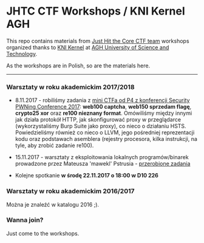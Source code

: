 # JHTC CTF Workshops / KNI Kernel AGH
This repo contains materials from [Just Hit the Core CTF team](https://ctftime.org/team/13830/) workshops organized thanks to [KNI Kernel](https://www.facebook.com/KNIKernel/) at [AGH University of Science and Technology](http://www.agh.edu.pl/en/).

As the workshops are in Polish, so are the materials here.

---

### Warsztaty w roku akademickim 2017/2018

* 8.11.2017 - robiliśmy zadania z [mini CTFa od P4 z konferencji Security PWNing Conference 2017](https://pwning2017.p4.team/tasks): **web100 captcha**, **web150 sprzedam flagę**, **crypto25 xor** oraz **re100 nieznany format**. Omówiliśmy między innymi jak działa protokół HTTP, jak skonfigurować proxy w przeglądarce (wykorzystaliśmy Burp Suite jako proxy), co nieco o działaniu HSTS. Powiedzieliśmy również co nieco o LLVM, jego pośredniej reprezentacji kodu oraz podstawach asemblera (rejestry procesora, kilka instrukcji, na tyle, aby zrobić zadanie re100).

* 15.11.2017 - warsztaty z eksploitowania lokalnych programów/binarek prowadzone przez Mateusza 'mawekl' Pstrusia - [przerobione zadania](https://securitytraps.pl/KNI/)

* Kolejne spotkanie **w środę 22.11.2017 o 18:00 w D10 226**


### Warsztaty w roku akademickim 2016/2017

Można je znaleźć w katalogu 2016 ;).


### Wanna join?

Just come to the workshops.


